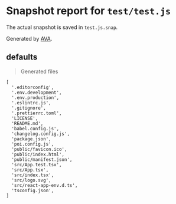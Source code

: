 # Snapshot report for `test/test.js`

The actual snapshot is saved in `test.js.snap`.

Generated by [AVA](https://ava.li).

## defaults

> Generated files

    [
      '.editorconfig',
      '.env.development',
      '.env.production',
      '.eslintrc.js',
      '.gitignore',
      '.prettierrc.toml',
      'LICENSE',
      'README.md',
      'babel.config.js',
      'changelog.config.js',
      'package.json',
      'poi.config.js',
      'public/favicon.ico',
      'public/index.html',
      'public/manifest.json',
      'src/App.test.tsx',
      'src/App.tsx',
      'src/index.tsx',
      'src/logo.svg',
      'src/react-app-env.d.ts',
      'tsconfig.json',
    ]

